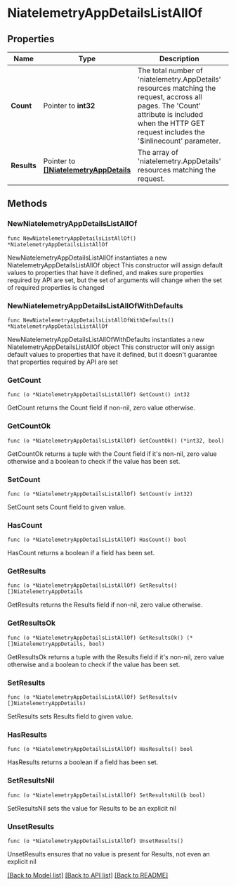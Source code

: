 # NiatelemetryAppDetailsListAllOf

## Properties

Name | Type | Description | Notes
------------ | ------------- | ------------- | -------------
**Count** | Pointer to **int32** | The total number of &#39;niatelemetry.AppDetails&#39; resources matching the request, accross all pages. The &#39;Count&#39; attribute is included when the HTTP GET request includes the &#39;$inlinecount&#39; parameter. | [optional] 
**Results** | Pointer to [**[]NiatelemetryAppDetails**](NiatelemetryAppDetails.md) | The array of &#39;niatelemetry.AppDetails&#39; resources matching the request. | [optional] 

## Methods

### NewNiatelemetryAppDetailsListAllOf

`func NewNiatelemetryAppDetailsListAllOf() *NiatelemetryAppDetailsListAllOf`

NewNiatelemetryAppDetailsListAllOf instantiates a new NiatelemetryAppDetailsListAllOf object
This constructor will assign default values to properties that have it defined,
and makes sure properties required by API are set, but the set of arguments
will change when the set of required properties is changed

### NewNiatelemetryAppDetailsListAllOfWithDefaults

`func NewNiatelemetryAppDetailsListAllOfWithDefaults() *NiatelemetryAppDetailsListAllOf`

NewNiatelemetryAppDetailsListAllOfWithDefaults instantiates a new NiatelemetryAppDetailsListAllOf object
This constructor will only assign default values to properties that have it defined,
but it doesn't guarantee that properties required by API are set

### GetCount

`func (o *NiatelemetryAppDetailsListAllOf) GetCount() int32`

GetCount returns the Count field if non-nil, zero value otherwise.

### GetCountOk

`func (o *NiatelemetryAppDetailsListAllOf) GetCountOk() (*int32, bool)`

GetCountOk returns a tuple with the Count field if it's non-nil, zero value otherwise
and a boolean to check if the value has been set.

### SetCount

`func (o *NiatelemetryAppDetailsListAllOf) SetCount(v int32)`

SetCount sets Count field to given value.

### HasCount

`func (o *NiatelemetryAppDetailsListAllOf) HasCount() bool`

HasCount returns a boolean if a field has been set.

### GetResults

`func (o *NiatelemetryAppDetailsListAllOf) GetResults() []NiatelemetryAppDetails`

GetResults returns the Results field if non-nil, zero value otherwise.

### GetResultsOk

`func (o *NiatelemetryAppDetailsListAllOf) GetResultsOk() (*[]NiatelemetryAppDetails, bool)`

GetResultsOk returns a tuple with the Results field if it's non-nil, zero value otherwise
and a boolean to check if the value has been set.

### SetResults

`func (o *NiatelemetryAppDetailsListAllOf) SetResults(v []NiatelemetryAppDetails)`

SetResults sets Results field to given value.

### HasResults

`func (o *NiatelemetryAppDetailsListAllOf) HasResults() bool`

HasResults returns a boolean if a field has been set.

### SetResultsNil

`func (o *NiatelemetryAppDetailsListAllOf) SetResultsNil(b bool)`

 SetResultsNil sets the value for Results to be an explicit nil

### UnsetResults
`func (o *NiatelemetryAppDetailsListAllOf) UnsetResults()`

UnsetResults ensures that no value is present for Results, not even an explicit nil

[[Back to Model list]](../README.md#documentation-for-models) [[Back to API list]](../README.md#documentation-for-api-endpoints) [[Back to README]](../README.md)


